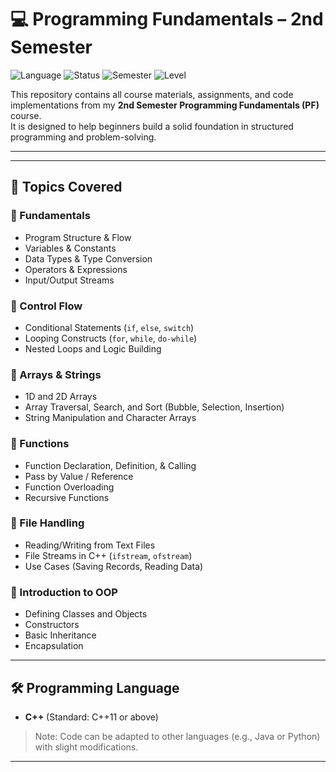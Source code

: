 # 💻 Programming Fundamentals – 2nd Semester

![Language](https://img.shields.io/badge/Language-C++-blue?style=flat-square)
![Status](https://img.shields.io/badge/Status-Complete-brightgreen?style=flat-square)
![Semester](https://img.shields.io/badge/Semester-2nd-orange?style=flat-square)
![Level](https://img.shields.io/badge/Level-Beginner%20to%20Intermediate-yellow?style=flat-square)

This repository contains all course materials, assignments, and code implementations from my **2nd Semester Programming Fundamentals (PF)** course.  
It is designed to help beginners build a solid foundation in structured programming and problem-solving.

---


---

## 🧠 Topics Covered

### 🔹 Fundamentals
- Program Structure & Flow
- Variables & Constants
- Data Types & Type Conversion
- Operators & Expressions
- Input/Output Streams

### 🔹 Control Flow
- Conditional Statements (`if`, `else`, `switch`)
- Looping Constructs (`for`, `while`, `do-while`)
- Nested Loops and Logic Building

### 🔹 Arrays & Strings
- 1D and 2D Arrays
- Array Traversal, Search, and Sort (Bubble, Selection, Insertion)
- String Manipulation and Character Arrays

### 🔹 Functions
- Function Declaration, Definition, & Calling
- Pass by Value / Reference
- Function Overloading
- Recursive Functions

### 🔹 File Handling
- Reading/Writing from Text Files
- File Streams in C++ (`ifstream`, `ofstream`)
- Use Cases (Saving Records, Reading Data)

### 🔹 Introduction to OOP
- Defining Classes and Objects
- Constructors
- Basic Inheritance
- Encapsulation

---

## 🛠 Programming Language

- **C++** (Standard: C++11 or above)
> Note: Code can be adapted to other languages (e.g., Java or Python) with slight modifications.

---


